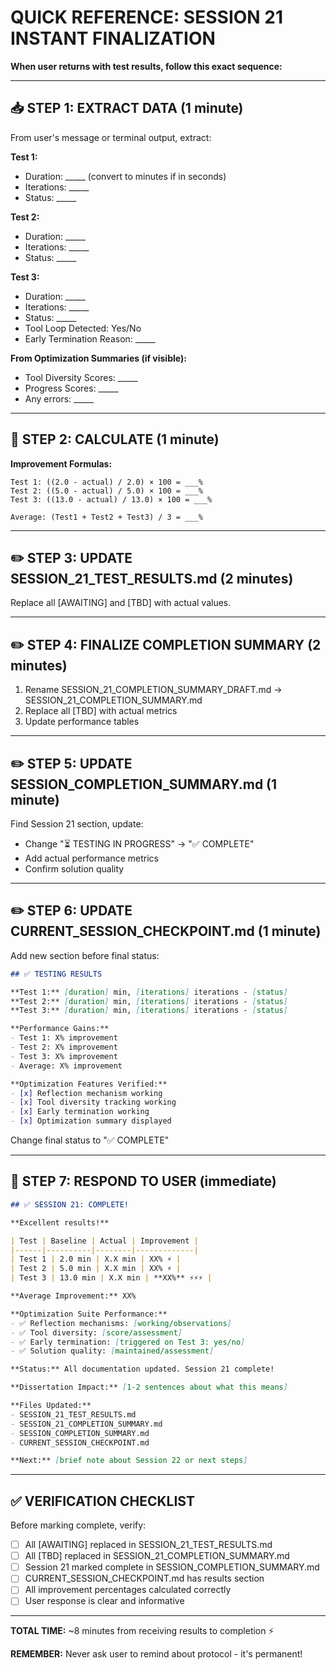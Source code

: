 # QUICK REFERENCE: SESSION 21 INSTANT FINALIZATION

**When user returns with test results, follow this exact sequence:**

---

## 📥 STEP 1: EXTRACT DATA (1 minute)

From user's message or terminal output, extract:

**Test 1:**
- Duration: _____ (convert to minutes if in seconds)
- Iterations: _____
- Status: _____

**Test 2:**
- Duration: _____
- Iterations: _____
- Status: _____

**Test 3:**
- Duration: _____
- Iterations: _____
- Status: _____
- Tool Loop Detected: Yes/No
- Early Termination Reason: _____

**From Optimization Summaries (if visible):**
- Tool Diversity Scores: _____
- Progress Scores: _____
- Any errors: _____

---

## 🔢 STEP 2: CALCULATE (1 minute)

**Improvement Formulas:**
```
Test 1: ((2.0 - actual) / 2.0) × 100 = ___%
Test 2: ((5.0 - actual) / 5.0) × 100 = ___%
Test 3: ((13.0 - actual) / 13.0) × 100 = ___%

Average: (Test1 + Test2 + Test3) / 3 = ___%
```

---

## ✏️ STEP 3: UPDATE SESSION_21_TEST_RESULTS.md (2 minutes)

Replace all [AWAITING] and [TBD] with actual values.

---

## ✏️ STEP 4: FINALIZE COMPLETION SUMMARY (2 minutes)

1. Rename SESSION_21_COMPLETION_SUMMARY_DRAFT.md → SESSION_21_COMPLETION_SUMMARY.md
2. Replace all [TBD] with actual metrics
3. Update performance tables

---

## ✏️ STEP 5: UPDATE SESSION_COMPLETION_SUMMARY.md (1 minute)

Find Session 21 section, update:
- Change "⏳ TESTING IN PROGRESS" → "✅ COMPLETE"
- Add actual performance metrics
- Confirm solution quality

---

## ✏️ STEP 6: UPDATE CURRENT_SESSION_CHECKPOINT.md (1 minute)

Add new section before final status:
```markdown
## ✅ TESTING RESULTS

**Test 1:** [duration] min, [iterations] iterations - [status]
**Test 2:** [duration] min, [iterations] iterations - [status]
**Test 3:** [duration] min, [iterations] iterations - [status]

**Performance Gains:**
- Test 1: X% improvement
- Test 2: X% improvement  
- Test 3: X% improvement
- Average: X% improvement

**Optimization Features Verified:**
- [x] Reflection mechanism working
- [x] Tool diversity tracking working
- [x] Early termination working
- [x] Optimization summary displayed
```

Change final status to "✅ COMPLETE"

---

## 💬 STEP 7: RESPOND TO USER (immediate)

```markdown
## ✅ SESSION 21: COMPLETE!

**Excellent results!**

| Test | Baseline | Actual | Improvement |
|------|----------|--------|-------------|
| Test 1 | 2.0 min | X.X min | XX% ⚡ |
| Test 2 | 5.0 min | X.X min | XX% ⚡ |
| Test 3 | 13.0 min | X.X min | **XX%** ⚡⚡⚡ |

**Average Improvement:** XX%

**Optimization Suite Performance:**
- ✅ Reflection mechanisms: [working/observations]
- ✅ Tool diversity: [score/assessment]
- ✅ Early termination: [triggered on Test 3: yes/no]
- ✅ Solution quality: [maintained/assessment]

**Status:** All documentation updated. Session 21 complete!

**Dissertation Impact:** [1-2 sentences about what this means]

**Files Updated:**
- SESSION_21_TEST_RESULTS.md
- SESSION_21_COMPLETION_SUMMARY.md
- SESSION_COMPLETION_SUMMARY.md
- CURRENT_SESSION_CHECKPOINT.md

**Next:** [brief note about Session 22 or next steps]
```

---

## ✅ VERIFICATION CHECKLIST

Before marking complete, verify:
- [ ] All [AWAITING] replaced in SESSION_21_TEST_RESULTS.md
- [ ] All [TBD] replaced in SESSION_21_COMPLETION_SUMMARY.md
- [ ] Session 21 marked complete in SESSION_COMPLETION_SUMMARY.md
- [ ] CURRENT_SESSION_CHECKPOINT.md has results section
- [ ] All improvement percentages calculated correctly
- [ ] User response is clear and informative

---

**TOTAL TIME:** ~8 minutes from receiving results to completion ⚡

**REMEMBER:** Never ask user to remind about protocol - it's permanent!
